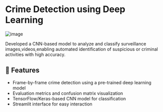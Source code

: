 # Crime Detection using Deep Learning
![image](https://github.com/user-attachments/assets/7bc63195-875d-4be8-9a42-e68e528a4bc1)

Developed a CNN-based model to analyze and classify surveillance images,videos,enabling automated identification of suspicious or criminal activities with high accuracy.

## 📌 Features
-  Frame-by-frame crime detection using a pre-trained deep learning model
-  Evaluation metrics and confusion matrix visualization
-  TensorFlow/Keras-based CNN model for classification
-  Streamlit interface for easy interaction
